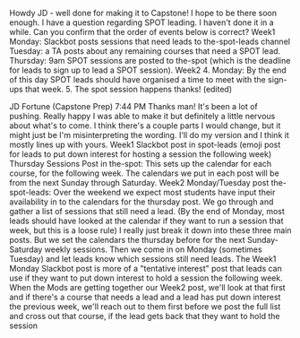 Howdy JD - well done for making it to Capstone! I hope to be there soon enough. I have a question regarding SPOT leading. I haven't done it in a while. Can you confirm that the order of events below is correct?
Week1
Monday: Slackbot posts sessions that need leads to the-spot-leads  channel
Tuesday: a TA posts about any remaining courses that need a SPOT lead.
Thursday: 9am SPOT sessions are posted to the-spot (which is the deadline for leads to sign up to lead a SPOT session).
Week2
 4.   Monday: By the end of this day SPOT leads should have organised a time to meet with the sign-ups that week.
 5.   The spot session happens
thanks! (edited) 







JD Fortune (Capstone Prep)
  7:44 PM
Thanks man! It's been a lot of pushing. Really happy I was able to make it but definitely a little nervous about what's to come.
I think there's a couple parts I would change, but it might just be I'm misinterpreting the wording. I'll do my version and I think it mostly lines up with yours.
Week1
Slackbot post in spot-leads (emoji post for leads to put down interest for hosting a session the following week)
Thursday Sessions Post in the-spot: This sets up the calendar for each course, for the following week. The calendars we put in each post will be from the next Sunday through Saturday.
Week2
Monday/Tuesday post the-spot-leads: Over the weekend we expect most students have input their availability in to the calendars for the thursday post. We go through and gather a list of sessions that still need a lead. (By the end of Monday, most leads should have looked at the calendar if they want to run a session that week, but this is a loose rule)
I really just break it down into these three main posts. But we set the calendars the thursday before for the next Sunday-Saturday weekly sessions. Then we come in on Monday (sometimes Tuesday) and let leads know which sessions still need leads.
The Week1 Monday Slackbot post is more of a "tentative interest" post that leads can use if they want to put down interest to hold a session the following week. When the Mods are getting together our Week2 post, we'll look at that first and if there's a course that needs a lead and a lead has put down interest the previous week, we'll reach out to them first before we post the full list and cross out that course, if the lead gets back that they want to hold the session

